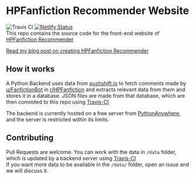 # HPFanfiction Recommender Website
![Travis CI](https://travis-ci.org/HackeSta/hpffrec-website.svg?branch=master) [![Netlify Status](https://api.netlify.com/api/v1/badges/d8c46cf8-28c2-4f65-b279-9238a94d272b/deploy-status)](https://app.netlify.com/sites/hpffrec/deploys)  
This repo contains the source code for the front-end website of [HPFanfiction Recommender](https://hpffrec.hackesta.org/)  
 
[Read my blog post on creating HPFanfiction Recommender](https://blog.haideralipunjabi.com/posts/making-hpfanfiction-recommender/)

## How it works
A Python Backend uses data from [pushshift.io](https://pushshift.io/) to fetch comments made by [u/FanfictionBot](https://www.reddit.com/user/FanfictionBot/) in [r/HPFanfiction](https://www.reddit.com/r/HPFanfiction/) and extracts relevant data from them and stores it in a database. JSON files are made from that database, which are then commited to this repo using [Travis-CI](https://travis-ci.org/)  

The backend is currently hosted on a free server from [PythonAnywhere](https://pythonanywhere.com), and the server is restricted within its limits.

## Contributing
Pull Requests are welcome. You can work with the data in `/data` folder, which is updated by a backend server using [Travis-CI](https://travis-ci.org/)  
If you want more data to be available in the `/data/` folder, open an issue and we will discuss it.